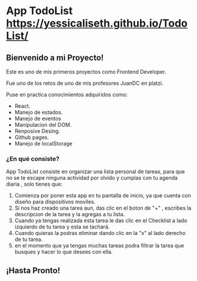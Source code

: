 # App TodoList   https://yessicaliseth.github.io/TodoList/


## Bienvenido a mi Proyecto!

Este es uno de mis primeros proyectos como Frontend Developer.

Fue uno de los retos de uno de mis profesores JuanDC en platzi.

Puse en practica conocimientos adquiridos como:
  
  - React.
  - Manejo de estados.
  - Manejo de eventos
  - Manipulacion del DOM.
  - Renposive Desing.
  - Github pages.
  - Manejo de localStorage
    
 
### ¿En qué consiste?

App TodoList consiste en organizar una lista personal de tareas, para que no se te escape ninguna actividad por olvido y cumplas con tu agenda diaria , solo tienes que:

                  
1. Comienza por poner esta app en tu pantalla de inicio, ya que cuenta con diseño para dispositivos moviles.
2. Si nos haz creado una tarea aun, das clic en el boton de "+" , escribes la descripcion de la tarea y la agregas a tu lista.
3. Cuando ya tengas realizada esta tarea le das clic en el Checklist a lado izquierdo de tu tarea y esta se tachará.
4. Cuando quieras la podras eliminar dando clic en la "x" al lado derecho de tu tarea.
5. en el momento que ya tengas muchas tareas podra filtrar la tarea que busques y hacer lo que desees con ella.
 

## ¡Hasta Pronto!
